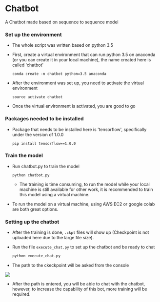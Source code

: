 # Chatbot
A Chatbot made based on sequence to sequence model



### Set up the environment

* The whole script was written based on python 3.5

* First, create a virtual environment that can run python 3.5 on anaconda (or you can create it in your local machine), the name created here is called 'chatbot'

  ```
  conda create -n chatbot python=3.5 anaconda
  ```

* After the environment was set up, you need to activate the virtual environment

  ```
  source activate chatbot
  ```

* Once the virtual environment is activated, you are good to go

  

### Packages needed to be installed

* Package that needs to be installed here is 'tensorflow', specifically under the version of 1.0.0

  ```
  pip install tensorflow==1.0.0
  ```

### Train the model
* Run chatbot.py to train the model

  ```
  python chatbot.py
  ```

  * The training is time consuming, to run the model while your local machine is still available for other work, it is recommended to train this model using a virtual machine.
* To run the model on a virtual machine, using AWS EC2 or google colab are both great options.

### Setting up the chatbot

* After the training is done, `.ckpt` files will show up (Checkpoint is not uploaded here due to the large file size). 

* Run the file `execute_chat.py` to set up the chatbot and be ready to chat

  ```python
  python execute_chat.py
  ```

*  The path to the ckeckpoint will be asked from the console

  <img src="/Users/wengweicheng/googleLocal/Chatbot/data/Screen Shot 2020-12-24 at 6.00.14 PM.png" style="zoom:100%;" />



* After the path is entered, you will be able to chat with the chatbot, however, to increase the capability of this bot, more training will be required.



